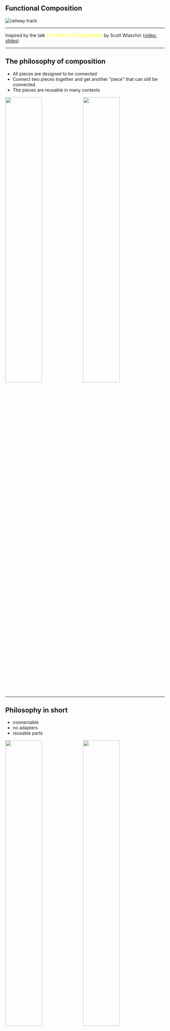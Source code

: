<style>
footer, .footer {
  font-size: 50%;
  color: gray;
}
strong {
  color: #d67500;
}
em {
  color: yellow;
}
.reveal pre code {
  max-height: 80%;
}
.reveal h1, .reveal h2, .reveal h3, .reveal h4, .reveal h5, .reveal h6 {
  text-transform: none;
}
.emoji {
  font-family: apple color emoji,segoe ui emoji,noto color emoji,android emoji,emojisymbols,emojione mozilla,twemoji mozilla,segoe ui symbol;
}
.image-container {
  position: relative;
  text-align: center;
  color: darkred;
}
.centered-text {
  position: absolute;
  top: 50%;
  left: 50%;
  transform: translate(-50%, -50%);
}
.arrow-text {
  font-size: 50%;
}
.arrow {
  margin-top: -10px;
  transform: scale(1.5,1);
}
.m0 {
  margin: 0 !important;
}
code {
  padding: 0 0.1em;
  background: #3f3f3f;
  color: #dcdcdc;
}
.half-image {
  display: inline-block;
  width: 48%;
}
</style>

## Functional Composition

![railway track](img/functional-composition/railway-track.png)

---

Inspired by the talk _The Power Of Composition_ by&nbsp;Scott&nbsp;Wlaschin
([video](https://youtu.be/vDe-4o8Uwl8),
[slides](https://www.slideshare.net/ScottWlaschin/the-power-of-composition))

---

## The philosophy of composition
- All pieces are designed to be connected
- Connect two pieces together and get another "piece"
   that can still be connected
- The pieces are reusable in many contexts

<p>
  <img src="img/functional-composition/railway-track-pieces.png"
       class="half-image">
  <img src="img/functional-composition/railway-track.png"
       class="half-image">
</p>

----

## Philosophy in short
- connectable
- no adapters
- reusable parts

<p>
  <img src="img/functional-composition/railway-track-pieces.png"
       class="half-image">
  <img src="img/functional-composition/railway-track.png"
       class="half-image">
</p>

----

### For composition to work properly
- immutable data 
- self contained:
    - no side-effects
    - no I/O
    - no globals
    - etc.

---

## Functions

![function](img/functional-composition/function.png)

----

## Reduce/Unify Parameter Count

```ts
const f = (x, y, z) => x + y * z
// partial application of f
const p = (x, y) => z => f(x, y, z)
// curried f
const c = x => y => z => f(x, y, z)
```

&shy;<!-- .element: class="fragment footer" -->
Parameters of outer functions are captured by inner functions (closures).

---

## Composition Operators

---

### Basic Composition

<div class="image-container">
  <img src="img/functional-composition/composition.png">
  <div class="centered-text">
    <div class="arrow-text">compose</div>
    <div class="arrow">←</div>
  </div>
</div>

<div class="image-container">
  <img src="img/functional-composition/composition.png">
  <div class="centered-text">
    <div class="arrow-text">pipe</div>
    <div class="arrow">→</div>
  </div>
</div>

```ts
const compose = (g, f) => x => g(f(x))
const pipe    = (g, f) => x => f(g(x))
```

---

## How do we compose these?
![](img/functional-composition/function-1-in-2-out.png)

<ol>
  <li>
    <p>
      bind
      <img src="img/functional-composition/bind.png"
           alt="bind"
           class="m0 fragment"
           data-fragment-index="1">
      <img src="img/functional-composition/2-track.png"
           alt="2-track"
           class="m0 fragment"
           data-fragment-index="1">
    </p>
  </li>
  <li>
    <p>
      kleisli
      <img src="img/functional-composition/kleisli.png"
           alt="bind"
           class="m0 fragment"
           data-fragment-index="2">
    </p>
  </li>
</ol>

---

### bind

![](img/functional-composition/bind-slide-1.png) <!-- .element: style="width: 80%;" -->

----

### bind

![](img/functional-composition/bind-slide-2.png)

----

### bind

![](img/functional-composition/bind-slide-3.png)

----

### bind

![](img/functional-composition/bind.png)  

#### Implementations

```ts
const bindPromise = f => p => p.then(f)
const bindMaybe = f => m => isNullOrUndefined(m) ? m : f(m)
```

#### Example
```ts
const prop = key => bindMaybe(obj => obj[key])
const getStateCode = pipe(prop('address'), prop('state'))
getStateCode({ address: { state: 'ny' } }) // ny
getStateCode({}) // undefined
```

---

### Kleisli Composition

![](img/functional-composition/kleisli.png)

#### Implementation (Maybe)

```ts
// bind: Maybe
const bind = f => m => isNullOrUndefined(m) ? m : f(m)

// Kleisli Composition: Maybe
const kc = (current, next) => (ctx) => bind(next)(current(ctx))
```
<!-- .element: style="width: 93%;" -->

----

#### Kleisli Composition in Action

##### Web Server Example
```ts
const app = choose([
  kc(
    GET,
    choose([
      kc(path('/hello'), ok('Hello')),
      kc(path('/goodbye'), ok('Goodbye')),
    ]),
  ),
  kc(
    POST,
    choose([
      kc(path('/hello'), ok('Hello POST')),
      kc(path('/goodbye'), ok('Goodbye POST')),
    ]),
  ),
])
```

----

### Choose HTTP Method

```ts
/**
 * The choose combinator is implemented such that it will
 * execute each webpart in the list until one returns success.
 */
declare function choose(webParts: WebPart[]): WebPart;

const app = choose([
  kc(GET, choose([...])),
  kc(POST, choose([...])),
])
```
<!-- .element: style="width: 91%;" -->

![](img/functional-composition/server-example_choose-method.png)

----

### Complete Railway

```ts
const app = choose([
  kc(GET, choose([
    kc(path('/hello'), ok('Hello')),
    kc(path('/goodbye'), ok('Goodbye')),
  ])),
  kc(POST, choose([
    kc(path('/hello'), ok('Hello POST')),
    kc(path('/goodbye'), ok('Goodbye POST')),
  ])),
])
```

![](img/functional-composition/server-example_visualization.png)

----

### [Source Code](https://github.com/maiermic/composition-presentation/tree/master/examples/functional/kleisli-composition-server-example.ts)

---

## Overview

```ts
const compose = (g, f) => x => g(f(x))
const pipe    = (g, f) => x => f(g(x))
// bind
const bindPromise = f => p => p.then(f)
const bindMaybe = f => m => isNullOrUndefined(m) ? m : f(m)
// Kleisli Composition: Maybe
const kc = (current, next) => (ctx) =>
  bindMaybe(next)(current(ctx))
```

---

# End <!-- .element: style="color: orangered;" -->

---

## Bonus

---

### [Functional Promise Implementation](https://github.com/maiermic/composition-presentation/tree/master/examples/functional/functional-promise-example.ts)

---

### [Haskell Monad Definition](https://wiki.haskell.org/Monad#Monad_class)

#### Monad

```haskell
class Monad m where
  (>>=)  :: m a -> (  a -> m b) -> m b
  (>>)   :: m a ->  m b         -> m b
  return ::   a                 -> m a
  fail   :: String -> m a
  
  m >> k =  m >>= \_ -> k
```

#### Monad Laws

```haskell
return a >>= k                  =  k a
m        >>= return             =  m
m        >>= (\x -> k x >>= h)  =  (m >>= k) >>= h
```

----

### Monad Functions

![](img/functional-composition/monad-return-function.png)
![](img/functional-composition/monad-fail-function.png)

----

### Monad Operators

#### Bind
![](img/functional-composition/monad-bind-operator.png)

----

### Monad Operators

#### Composition
![](img/functional-composition/monad-composition-operator.png)
